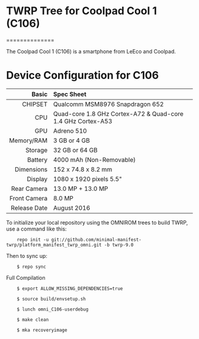 # TWRP Tree for Coolpad Cool 1 (C106)
==============

The Coolpad Cool 1 (C106) is a smartphone from LeEco and Coolpad.

Device Configuration for C106
=====================================

Basic   | Spec Sheet
-------:|:-------------------------
CHIPSET | Qualcomm MSM8976 Snapdragon 652
CPU     | Quad-core 1.8 GHz Cortex-A72 & Quad-core 1.4 GHz Cortex-A53
GPU     | Adreno 510
Memory/RAM  | 3 GB or 4 GB 
Storage | 32 GB or 64 GB
Battery | 4000 mAh (Non-Removable)
Dimensions | 152 x 74.8 x 8.2 mm
Display | 1080 x 1920 pixels 5.5"
Rear Camera  | 13.0 MP + 13.0 MP
Front Camera | 8.0 MP
Release Date | August 2016


To initialize your local repository using the OMNIROM trees to build TWRP, use a command like this:

        repo init -u git://github.com/minimal-manifest-twrp/platform_manifest_twrp_omni.git -b twrp-9.0

Then to sync up:

        $ repo sync

Full Compilation

		$ export ALLOW_MISSING_DEPENDENCIES=true

		$ source build/envsetup.sh
		
		$ lunch omni_C106-userdebug
		
		$ make clean
		
		$ mka recoveryimage
